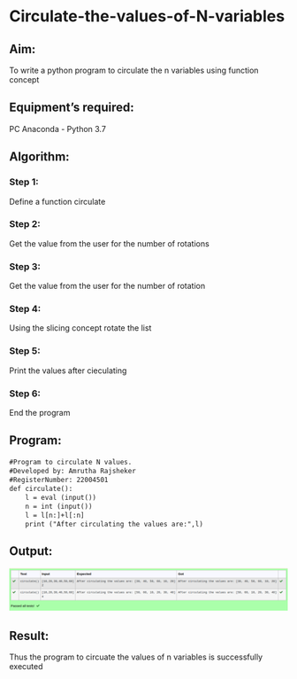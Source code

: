 # Circulate-the-values-of-N-variables
## Aim:
To write a python program to circulate the n variables using function concept
## Equipment’s required:
PC
Anaconda - Python 3.7
## Algorithm: 
### Step 1: 
Define a function circulate
### Step 2: 
Get the value from the user for the number of rotations
### Step 3: 
Get the value from the user for the number of rotation
### Step 4: 
Using the slicing concept rotate the list
### Step 5: 
Print the values after cieculating
### Step 6: 
End the program

## Program:
```
#Program to circulate N values.
#Developed by: Amrutha Rajsheker
#RegisterNumber: 22004501
def circulate():
    l = eval (input())
    n = int (input())
    l = l[n:]+l[:n]
    print ("After circulating the values are:",l)
```
## Output:
!['output'](/res.png)
## Result:
Thus the program to circuate the values of n variables is successfully executed

